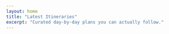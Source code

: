 ```yaml
---
layout: home
title: "Latest Itineraries"
excerpt: "Curated day-by-day plans you can actually follow."
---
```

